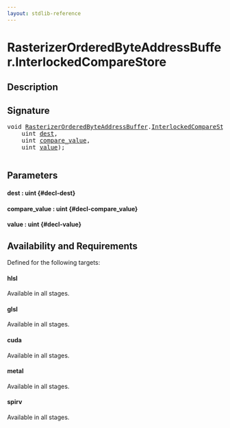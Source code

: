 ```yaml
---
layout: stdlib-reference
---
```


# RasterizerOrderedByteAddressBuffer\.InterlockedCompareStore

## Description





## Signature 

<pre>
<span class="code_keyword">void</span> <a href="/stdlib-reference/types/RasterizerOrderedByteAddressBuffer/index" class="code_type">RasterizerOrderedByteAddressBuffer</a>.<a href="/stdlib-reference/types/RasterizerOrderedByteAddressBuffer/InterlockedCompareStore">InterlockedCompareStore</a>(
    <span class="code_keyword">uint</span> <a href="/stdlib-reference/types/RasterizerOrderedByteAddressBuffer/InterlockedCompareStore#decl-dest" class="code_param">dest</a>,
    <span class="code_keyword">uint</span> <a href="/stdlib-reference/types/RasterizerOrderedByteAddressBuffer/InterlockedCompareStore#decl-compare_value" class="code_param">compare_value</a>,
    <span class="code_keyword">uint</span> <a href="/stdlib-reference/types/RasterizerOrderedByteAddressBuffer/InterlockedCompareStore#decl-value" class="code_param">value</a>);

</pre>

## Parameters

#### dest  : uint {#decl-dest}
#### compare\_value  : uint {#decl-compare_value}
#### value  : uint {#decl-value}

## Availability and Requirements

Defined for the following targets:

#### hlsl
Available in all stages.

#### glsl
Available in all stages.

#### cuda
Available in all stages.

#### metal
Available in all stages.

#### spirv
Available in all stages.



